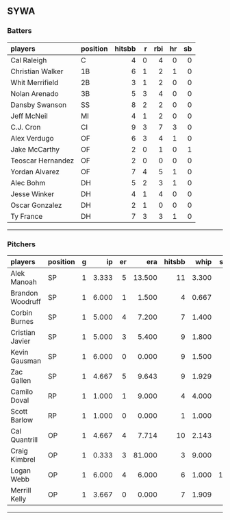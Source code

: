 ## SYWA

### Batters

 |players           |position | hitsbb|  r| rbi| hr| sb| 
|:-----------------|:--------|------:|--:|---:|--:|--:| 
|Cal Raleigh       |C        |      4|  0|   4|  0|  0| 
|Christian Walker  |1B       |      6|  1|   2|  1|  0| 
|Whit Merrifield   |2B       |      3|  1|   2|  0|  0| 
|Nolan Arenado     |3B       |      5|  3|   4|  0|  0| 
|Dansby Swanson    |SS       |      8|  2|   2|  0|  0| 
|Jeff McNeil       |MI       |      4|  1|   2|  0|  0| 
|C.J. Cron         |CI       |      9|  3|   7|  3|  0| 
|Alex Verdugo      |OF       |      6|  3|   4|  1|  0| 
|Jake McCarthy     |OF       |      2|  0|   1|  0|  1| 
|Teoscar Hernandez |OF       |      2|  0|   0|  0|  0| 
|Yordan Alvarez    |OF       |      7|  4|   5|  1|  0| 
|Alec Bohm         |DH       |      5|  2|   3|  1|  0| 
|Jesse Winker      |DH       |      4|  1|   4|  0|  0| 
|Oscar Gonzalez    |DH       |      2|  1|   0|  0|  0| 
|Ty France         |DH       |      7|  3|   3|  1|  0| 

* * *

### Pitchers

 
|players          |position |  g|    ip| er|    era| hitsbb|  whip| so|  w| sv| 
|:----------------|:--------|--:|-----:|--:|------:|------:|-----:|--:|--:|--:| 
|Alek Manoah      |SP       |  1| 3.333|  5| 13.500|     11| 3.300|  3|  0|  0| 
|Brandon Woodruff |SP       |  1| 6.000|  1|  1.500|      4| 0.667|  8|  0|  0| 
|Corbin Burnes    |SP       |  1| 5.000|  4|  7.200|      7| 1.400|  3|  0|  0| 
|Cristian Javier  |SP       |  1| 5.000|  3|  5.400|      9| 1.800|  6|  0|  0| 
|Kevin Gausman    |SP       |  1| 6.000|  0|  0.000|      9| 1.500|  7|  0|  0| 
|Zac Gallen       |SP       |  1| 4.667|  5|  9.643|      9| 1.929|  7|  0|  0| 
|Camilo Doval     |RP       |  1| 1.000|  1|  9.000|      4| 4.000|  1|  0|  1| 
|Scott Barlow     |RP       |  1| 1.000|  0|  0.000|      1| 1.000|  0|  0|  0| 
|Cal Quantrill    |OP       |  1| 4.667|  4|  7.714|     10| 2.143|  3|  0|  0| 
|Craig Kimbrel    |OP       |  1| 0.333|  3| 81.000|      3| 9.000|  1|  0|  0| 
|Logan Webb       |OP       |  1| 6.000|  4|  6.000|      6| 1.000| 12|  0|  0| 
|Merrill Kelly    |OP       |  1| 3.667|  0|  0.000|      7| 1.909|  4|  0|  0| 


* * *


